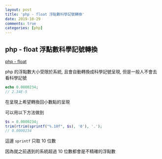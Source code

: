```yaml
---
layout: post
title: 'php - float 浮點數科學記號轉換'
date: 2019-10-29
comments: true
categories: [php]
---
```

## php - float 浮點數科學記號轉換

[php - float](https://www.php.net/manual/en/language.types.float.php)

php 的浮點數大小受限於系統, 且會自動轉換成科學記號呈現, 但是一般人不會去看科學記號

```php
echo 0.0000234;
// 2.34E-5
```

在呈現上希望轉換回小數點的呈現

可以用以下方法做到

```php
$s = 0.0000234;
trim(rtrim(sprintf("%.10f", $s), '0'), '.');
// 0.0000234
```

這邊 `sprintf` 只取 10 位數

因為就之前遇到的系統超過 10 位數都會是不精確的浮點數
